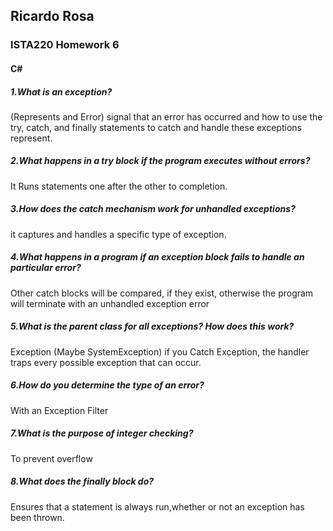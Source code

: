 ## Ricardo Rosa 

### ISTA220 Homework 6

#### C# 

##### 1.What is an exception?

(Represents and Error) signal that an error has occurred and how to use the try, catch, and finally statements to catch and handle these exceptions represent.

##### 2.What happens in a try block if the program executes without errors?

It Runs statements one after the other to completion.

##### 3.How does the catch mechanism work for unhandled exceptions?

it captures and handles a specific type of exception.

##### 4.What happens in a program if an exception block fails to handle an particular error?

Other catch blocks will be compared, if they exist, otherwise the program will terminate with an unhandled exception error

##### 5.What is the parent class for all exceptions? How does this work?

Exception (Maybe SystemException) if you Catch Exception, the handler traps every possible exception that can occur.

##### 6.How do you determine the type of an error?

With an Exception Filter

##### 7.What is the purpose of integer checking?

To prevent overflow 

##### 8.What does the finally block do?

Ensures that a statement is always run,whether or not an exception has been thrown.